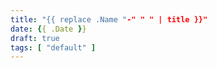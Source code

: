 ```yaml
---
title: "{{ replace .Name "-" " " | title }}"
date: {{ .Date }}
draft: true
tags: [ "default" ]
---
```

